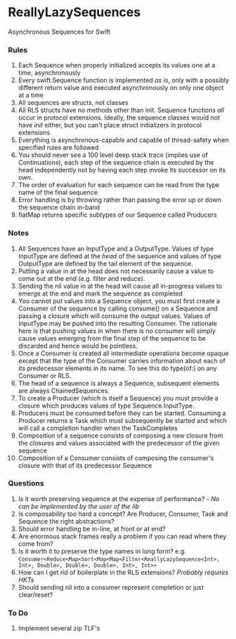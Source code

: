 # ReallyLazySequences
Asynchronous Sequences for Swift

### Rules

1. Each Sequence when properly initialized accepts its values one at a time, asynchronously
1. Every swift.Sequence function is implemented _as is_, only with a possibly different return value and executed asynchronously on only one object at a time
1. All sequences are structs, not classes
1. All RLS structs have no methods other than init. Sequence functions _all_ occur in protocol extensions. Ideally, the sequence classes would not have _init_ either, but you can't place struct initializers in protocol extensions
1. Everything is asynchronous-capable and capable of thread-safety when specified rules are followed
1. You should never see a 100 level deep stack trace (implies use of Continuations), each step of the sequence chain is executed by the head independently not by having each step invoke its successor on its own.
1. The order of evaluation for each sequence can be read from the type name of the final sequence
1. Error handling is by throwing rather than passing the error up or down the sequence chain in-band
1. flatMap returns specific subtypes of our Sequence called Producers

### Notes

1. All Sequences have an InputType and a OutputType.  Values of type InputType are defined at the _head_ of the sequence and values of type OutputType are defined by the tail element of the sequence.
1. Putting a value in at the head does not necessarily cause a value to come out at the end (e.g. filter and reduce).  
1. Sending the nil value in at the head will cause all in-progress values to emerge at the end and mark the sequence as completed
1. You cannot put values into a Sequence object, you must first create a Consumer of the sequence by calling consume() on a Sequence and passing a closure which will consume the output values.  Values of InputType may be pushed into the resulting Consumer.  The rationale here is that pushing values in when there is no consumer will simply cause values emerging from the final step of the sequence to be discarded and hence would be pointless.
1. Once a Consumer is created all intermediate operations become opaque except that the type of the Consumer carries information about each of its predecessor elements in its name.  To see this do type(of:) on any Consumer or RLS.
1. The head of a sequence is always a Sequence, subsequent elements are always ChainedSequences.
1. To create a Producer (which is itself a Sequence) you must provide a closure which produces values of type Sequence.InputType.  
1. Producers must be consumed before they can be started.  Consuming a Producer returns a Task which must subsequently be started and which will call a completion handler when the TaskCompletes
1. Composition of a sequence consists of composing a new closure from the closures and values associated with the predecessor of the given sequence
1. Composition of a Consumer consists of composing the consumer's closure with that of its predecessor Sequence

### Questions

1. Is it worth preserving sequence at the expense of performance? - _No can be implemented by the user of the lib_
1. Is composability too hard a concept? Are Producer, Consumer, Task and Sequence the right abstractions?
1. Should error handling be in-line, at front or at end?
1. Are enormous stack frames really a problem if you can read where they come from?
1. Is it worth it to preserve the type names in long form? e.g. `Consumer<Reduce<Map<Sort<Map<Map<Filter<ReallyLazySequence<Int>, Int>, Double>, Double>, Double>, Int>, Int>>`
1. How can I get rid of boilerplate in the RLS extensions? _Probably requires HKTs_
1. Should sending nil into a consumer represent completion or just clear/reset?

### To Do

1. Implement several zip TLF's




